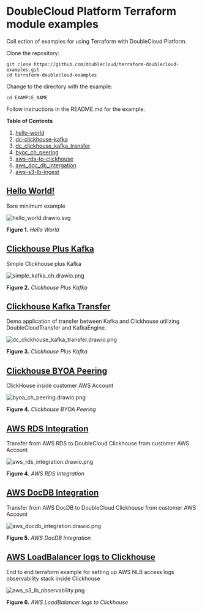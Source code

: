 DoubleCloud Platform Terraform module examples
=====

Coll
ection of examples for using Terraform with DoubleCloud Platform.

Clone the repository:

```
git clone https://github.com/doublecloud/terraform-doublecloud-examples.git
cd terraform-doublecloud-examples
```

Change to the directory with the example:

```
cd EXAMPLE_NAME
```

Follow instructions in the README.md for the example.

__Table of Contents__

1. [hello-world](#hello-world)
1. [dc-clickhouse-kafka](#dc-clickhouse-kafka)
1. [dc_clickhouse_kafka_transfer](#dc_clickhouse_kafka_transfer)
1. [byoc_ch_peering](#byoc_ch_peering)
1. [aws-rds-to-clickhouse](#aws-rds-to-clickhouse)
1. [aws_doc_db_intergation](#aws_doc_db_intergation)
1. [aws-s3-lb-ingest](#aws-s3-lb-ingest)

## [Hello World!](https://github.com/doublecloud/terraform-doublecloud-examples/tree/main/hello-world)

Bare minimum example

![hello_world.drawio.svg](./assets/hello_world.drawio.svg)

**Figure 1.** *Hello World*

## [Clickhouse Plus Kafka](https://github.com/doublecloud/terraform-doublecloud-examples/tree/main/dc-clickhouse-kafka)

Simple Clickhouse plus Kafka

![simple_kafka_ch.drawio.png](./assets/simple_kafka_ch.drawio.png)

**Figure 2.** *Clickhouse Plus Kafka*

## [Clickhouse Kafka Transfer](https://github.com/doublecloud/terraform-doublecloud-examples/tree/main/dc_clickhouse_kafka_transfer)

Demo application of transfer between Kafka and Clickhouse utilizing DoubleCloudTransfer and KafkaEngine.

![dc_clickhouse_kafka_transfer.drawio.png](./assets/dc_clickhouse_kafka_transfer.drawio.png)

**Figure 3.** *Clickhouse Plus Kafka*

## [Clickhouse BYOA Peering](https://github.com/doublecloud/terraform-doublecloud-examples/tree/main/dc_clickhouse_kafka_transfer)

ClickHouse inside customer AWS Account

![byoa_ch_peering.drawio.png](./assets/byoa_ch_peering.drawio.png)

**Figure 4.** *Clickhouse BYOA Peering*

## [AWS RDS Integration](https://github.com/doublecloud/terraform-doublecloud-examples/tree/main/aws_rds_integration)

Transfer from AWS RDS to DoubleCloud Clickhouse from customer AWS Account

![aws_rds_integration.drawio.png](./assets/aws_rds_integration.drawio.png)

**Figure 4.** *AWS RDS Integration*

## [AWS DocDB Integration](https://github.com/doublecloud/terraform-doublecloud-examples/tree/main/aws_docdb_integration)

Transfer from AWS DocDB to DoubleCloud Clickhouse from customer AWS Account

![aws_docdb_integration.drawio.png](./assets/aws_docdb_integration.png)

**Figure 5.** *AWS DocDB Integration*

## [AWS LoadBalancer logs to Clickhouse](https://github.com/doublecloud/terraform-doublecloud-examples/tree/main/aws_docdb_integration)

End to end terraform example for setting up AWS NLB access logs observability stack inside Clickhouse

![aws_s3_lb_observability.png](./assets/aws_s3_lb_observability.png)

**Figure 6.** *AWS LoadBalancer logs to Clickhouse*



